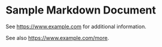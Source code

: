 # Sample Markdown Document

See https://www.example.com for additional information.

See also https://www.example.com/more.